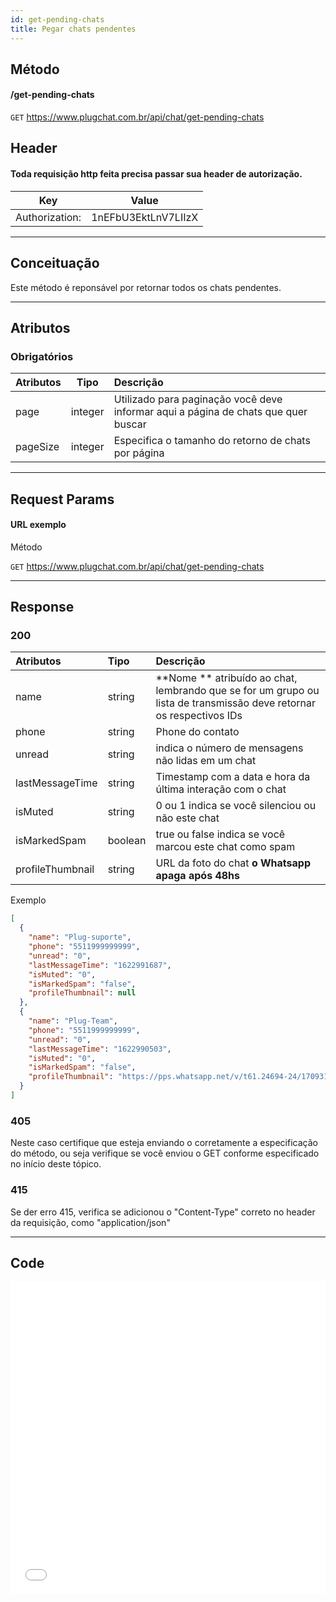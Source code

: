 ```yaml
---
id: get-pending-chats
title: Pegar chats pendentes
---
```


## Método

#### /get-pending-chats

`GET` https://www.plugchat.com.br/api/chat/get-pending-chats

## Header

#### Toda requisição http feita precisa passar sua header de autorização.

|      Key       |        Value        |
| :------------: | :-----------------: |
| Authorization: | 1nEFbU3EktLnV7LIIzX |

---

## Conceituação

Este método é reponsável por retornar todos os chats pendentes.

---

## Atributos

### Obrigatórios

| Atributos | Tipo | Descrição |
| :-- | :-: | :-- |
| page | integer | Utilizado para paginação você deve informar aqui a página de chats que quer buscar |
| pageSize | integer | Especifica o tamanho do retorno de chats por página |

---

## Request Params

#### URL exemplo

Método

`GET` https://www.plugchat.com.br/api/chat/get-pending-chats

---

## Response

### 200

| Atributos | Tipo | Descrição |
| :-- | :-- | :-- |
| name | string | **Nome ** atribuído ao chat, lembrando que se for um grupo ou lista de transmissão deve retornar os respectivos IDs |
| phone | string | Phone do contato |
| unread | string | indica o número de mensagens não lidas em um chat |
| lastMessageTime | string | Timestamp com a data e hora da última interação com o chat |
| isMuted | string | 0 ou 1 indica se você silenciou ou não este chat |
| isMarkedSpam | boolean | true ou false indica se você marcou este chat como spam |
| profileThumbnail | string | URL da foto do chat **o Whatsapp apaga após 48hs** |

Exemplo

```json
[
  {
    "name": "Plug-suporte",
    "phone": "5511999999999",
    "unread": "0",
    "lastMessageTime": "1622991687",
    "isMuted": "0",
    "isMarkedSpam": "false",
    "profileThumbnail": null
  },
  {
    "name": "Plug-Team",
    "phone": "5511999999999",
    "unread": "0",
    "lastMessageTime": "1622990503",
    "isMuted": "0",
    "isMarkedSpam": "false",
    "profileThumbnail": "https://pps.whatsapp.net/v/t61.24694-24/170931400_212202650511993_3423338295209291992_n.jpg?ccb=11-4&oh=4b96b3bf7114122667f80d021b194f2c&oe=60C179E2"
  }
]
```

### 405

Neste caso certifique que esteja enviando o corretamente a especificação do método, ou seja verifique se você enviou o GET conforme especificado no início deste tópico.

### 415

Se der erro 415, verifica se adicionou o "Content-Type" correto no header da requisição, como "application/json"

---

## Code

<iframe src="//api.apiembed.com/?source=https://raw.githubusercontent.com/fourpixelit/plug-chat-docs/main/json-examples/get-pending-chats.json&targets=all" frameborder="0" scrolling="no" width="100%" height="500px" seamless></iframe>
